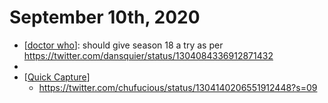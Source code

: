 # September 10th, 2020
- [[doctor who]]: should give season 18 a try as per https://twitter.com/dansquier/status/1304084336912871432
- 
- [[Quick Capture]]
    - https://twitter.com/chufucious/status/1304140206551912448?s=09



[//begin]: # "Autogenerated link references for markdown compatibility"
[doctor who]: ../doctor-who "Doctor Who"
[Quick Capture]: ../quick-capture "Quick Capture"
[//end]: # "Autogenerated link references"